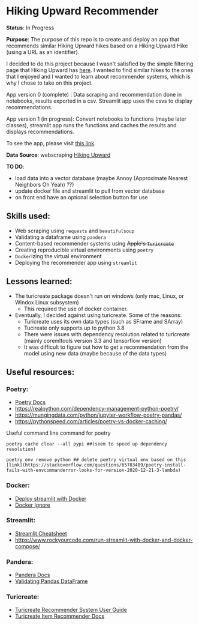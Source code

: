 # Hiking Upward Recommender

**Status**: In Progress

**Purpose**: The purpose of this repo is to create and deploy an app that recommends similar Hiking Upward hikes based on a Hiking Upward Hike (using a URL as an identifier). 

I decided to do this project because I wasn't satisfied by the simple filtering page that Hiking Upward has [here](https://www.hikingupward.com/maps/). I wanted to find similar hikes to the ones that I enjoyed and I wanted to learn about recommender systems, which is why I chose to take on this project. 

App version 0 (complete) : Data scraping and recommendation done in notebooks, results exported in a csv. Streamlit app uses the csvs to display recommendations. 

App version 1 (in progress): Convert notebooks to functions (maybe later classes), streamlit app runs the functions and caches the results and displays recommendations. 

To see the app, please visit [this link](https://share.streamlit.io/annnvv/hiking_upward_recommender/main/app/streamlit_app.py).

**Data Source**: webscraping [Hiking Upward](https://www.hikingupward.com)

**TO DO**:
- load data into a vector database (maybe Annoy (Approximate Nearest Neighbors Oh Yeah) ??)
- update docker file and streamlit to pull from vector database
- on front end have an optional selection button for use 

## Skills used:
- Web scraping using `requests` and `beautifulsoup` 
- Validating a dataframe using `pandera`
- Content-based recommender systems using ~~Apple's `Turicreate`~~
- Creating reproducible virtual environments using `poetry`
- `Docker`izing the virtual environment
- Deploying the recommender app using `streamlit`

## Lessons learned:
- The turicreate package doesn't run on windows (only mac, Linux, or Windox Linux subsystem)
  - This required the use of docker container. 
- Eventually, I decided against using turicreate. Some of the reasons: 
  - Turicreate uses its own data types (such as SFrame and SArray)
  - Tucireate only supports up to python 3.8
  - There were issues with dependency resolution related to turicreate (mainly coremltools version 3.3 and tensorflow version) 
  - It was difficult to figure out how to get a recommendation from the model using new data (maybe because of the data types) 

## Useful resources:

### Poetry:
- [Poetry Docs](https://python-poetry.org/docs/basic-usage/)
- https://realpython.com/dependency-management-python-poetry/
- https://mungingdata.com/python/jupyter-workflow-poetry-pandas/ 
- https://pythonspeed.com/articles/poetry-vs-docker-caching/

Useful command line command for poetry 
```
poetry cache clear --all pypi ##(seem to speed up dependency resolution)

poetry env remove python ## delete poetry virtual env based on this [link](https://stackoverflow.com/questions/65783409/poetry-install-fails-with-envcommanderror-looks-for-version-2020-12-21-3-lambda) 
```

### Docker:
- [Deploy streamlit with Docker](https://towardsdatascience.com/create-an-awesome-streamlit-app-deploy-it-with-docker-a3d202a636e8#:~:text=Time%20to%20Dockerize%20the%20application)
- [Docker Ignore](https://codefresh.io/docker-tutorial/not-ignore-dockerignore-2/)

### Streamlit:
- [Streamlit Cheatsheet](https://docs.streamlit.io/library/cheatsheet)
- https://www.rockyourcode.com/run-streamlit-with-docker-and-docker-compose/

### Pandera:
- [Pandera Docs](https://pandera.readthedocs.io/en/stable/index.html)
- [Validating Pandas DataFrame](https://towardsdatascience.com/validate-your-pandas-dataframe-with-pandera-2995910e564)

### Turicreate:
- [Turicreate Recommender System User Guide](https://apple.github.io/turicreate/docs/userguide/recommender/)
- [Turicreate Item Recommender Docs](https://apple.github.io/turicreate/docs/api/generated/turicreate.recommender.item_content_recommender.ItemContentRecommender.html)
